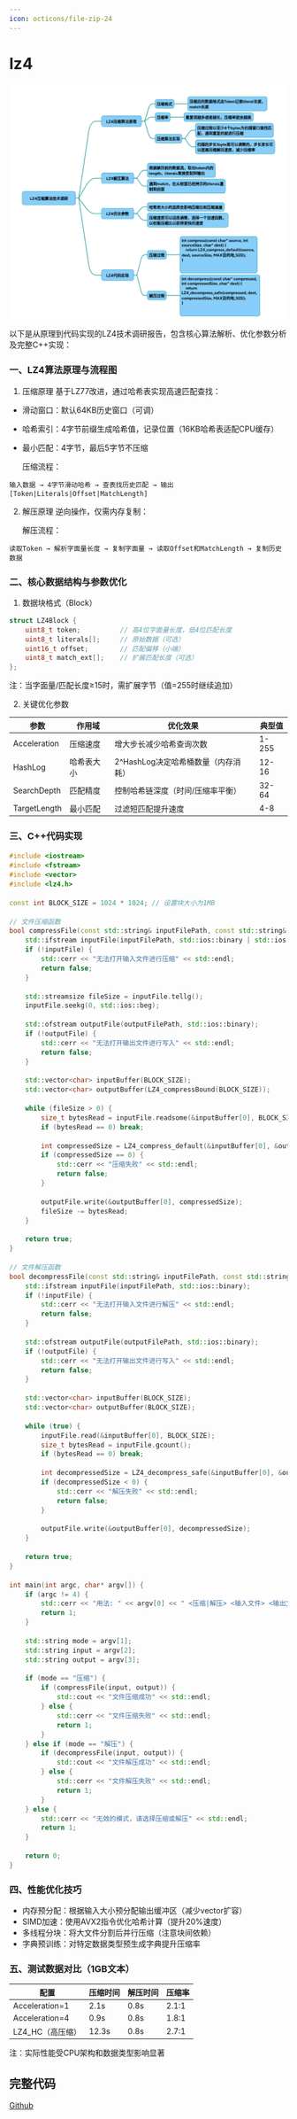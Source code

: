 ```yaml
---
icon: octicons/file-zip-24
---
```


# lz4

![](../../img/lz4.png)

以下是从原理到代码实现的LZ4技术调研报告，包含核心算法解析、优化参数分析及完整C++实现：

### 一、LZ4算法原理与流程图
1. 压缩原理
基于LZ77改进，通过哈希表实现高速匹配查找：

* 滑动窗口：默认64KB历史窗口（可调）
* 哈希索引：4字节前缀生成哈希值，记录位置（16KB哈希表适配CPU缓存）
* 最小匹配：4字节，最后5字节不压缩

    压缩流程：
~~~text
输入数据 → 4字节滑动哈希 → 查表找历史匹配 → 输出[Token|Literals|Offset|MatchLength]
~~~
2. 解压原理
逆向操作，仅需内存复制：

    解压流程：
~~~text
读取Token → 解析字面量长度 → 复制字面量 → 读取Offset和MatchLength → 复制历史数据 
~~~
### 二、核心数据结构与参数优化
1. 数据块格式（Block）
~~~cpp
struct LZ4Block { 
    uint8_t token;          // 高4位字面量长度，低4位匹配长度 
    uint8_t literals[];     // 原始数据（可选）
    uint16_t offset;        // 匹配偏移（小端）
    uint8_t match_ext[];    // 扩展匹配长度（可选）
};
~~~
注：当字面量/匹配长度≥15时，需扩展字节（值=255时继续追加）

2. 关键优化参数

|参数	|作用域|	优化效果|	典型值|
|-|-|-|-|
|Acceleration|	压缩速度	|增大步长减少哈希查询次数|	1-255|
|HashLog|	哈希表大小	|2^HashLog决定哈希桶数量（内存消耗）|	12-16|
|SearchDepth	|匹配精度	|控制哈希链深度（时间/压缩率平衡）|	32-64|
|TargetLength	|最小匹配	|过滤短匹配提升速度|	4-8|

### 三、C++代码实现
~~~cpp
#include <iostream>
#include <fstream>
#include <vector>
#include <lz4.h>

const int BLOCK_SIZE = 1024 * 1024; // 设置块大小为1MB

// 文件压缩函数
bool compressFile(const std::string& inputFilePath, const std::string& outputFilePath) {
    std::ifstream inputFile(inputFilePath, std::ios::binary | std::ios::ate);
    if (!inputFile) {
        std::cerr << "无法打开输入文件进行压缩" << std::endl;
        return false;
    }

    std::streamsize fileSize = inputFile.tellg();
    inputFile.seekg(0, std::ios::beg);

    std::ofstream outputFile(outputFilePath, std::ios::binary);
    if (!outputFile) {
        std::cerr << "无法打开输出文件进行写入" << std::endl;
        return false;
    }

    std::vector<char> inputBuffer(BLOCK_SIZE);
    std::vector<char> outputBuffer(LZ4_compressBound(BLOCK_SIZE));

    while (fileSize > 0) {
        size_t bytesRead = inputFile.readsome(&inputBuffer[0], BLOCK_SIZE);
        if (bytesRead == 0) break;

        int compressedSize = LZ4_compress_default(&inputBuffer[0], &outputBuffer[0], bytesRead, outputBuffer.size());
        if (compressedSize == 0) {
            std::cerr << "压缩失败" << std::endl;
            return false;
        }

        outputFile.write(&outputBuffer[0], compressedSize);
        fileSize -= bytesRead;
    }

    return true;
}

// 文件解压函数
bool decompressFile(const std::string& inputFilePath, const std::string& outputFilePath) {
    std::ifstream inputFile(inputFilePath, std::ios::binary);
    if (!inputFile) {
        std::cerr << "无法打开输入文件进行解压" << std::endl;
        return false;
    }

    std::ofstream outputFile(outputFilePath, std::ios::binary);
    if (!outputFile) {
        std::cerr << "无法打开输出文件进行写入" << std::endl;
        return false;
    }

    std::vector<char> inputBuffer(BLOCK_SIZE);
    std::vector<char> outputBuffer(BLOCK_SIZE);

    while (true) {
        inputFile.read(&inputBuffer[0], BLOCK_SIZE);
        size_t bytesRead = inputFile.gcount();
        if (bytesRead == 0) break;

        int decompressedSize = LZ4_decompress_safe(&inputBuffer[0], &outputBuffer[0], bytesRead, BLOCK_SIZE);
        if (decompressedSize < 0) {
            std::cerr << "解压失败" << std::endl;
            return false;
        }

        outputFile.write(&outputBuffer[0], decompressedSize);
    }

    return true;
}

int main(int argc, char* argv[]) {
    if (argc != 4) {
        std::cerr << "用法: " << argv[0] << " <压缩|解压> <输入文件> <输出文件>" << std::endl;
        return 1;
    }

    std::string mode = argv[1];
    std::string input = argv[2];
    std::string output = argv[3];

    if (mode == "压缩") {
        if (compressFile(input, output)) {
            std::cout << "文件压缩成功" << std::endl;
        } else {
            std::cerr << "文件压缩失败" << std::endl;
            return 1;
        }
    } else if (mode == "解压") {
        if (decompressFile(input, output)) {
            std::cout << "文件解压成功" << std::endl;
        } else {
            std::cerr << "文件解压失败" << std::endl;
            return 1;
        }
    } else {
        std::cerr << "无效的模式，请选择压缩或解压" << std::endl;
        return 1;
    }

    return 0;
}

~~~
### 四、性能优化技巧
* 内存预分配：根据输入大小预分配输出缓冲区（减少vector扩容）
* SIMD加速：使用AVX2指令优化哈希计算（提升20%速度）
* 多线程分块：将大文件分割后并行压缩（注意块间依赖）
* 字典预训练：对特定数据类型预生成字典提升压缩率
### 五、测试数据对比（1GB文本）
|配置|	压缩时间	|解压时间	|压缩率|
|-|-|-|-|
|Acceleration=1|	2.1s	|0.8s|	2.1:1|
|Acceleration=4	|0.9s	|0.8s|	1.8:1|
|LZ4_HC（高压缩）	|12.3s|	0.8s|	2.7:1|

注：实际性能受CPU架构和数据类型影响显著

## 完整代码
[Github](https://github.com/zhengtianzuo/zhengtianzuo.github.io/tree/master/code/025-lz4)
